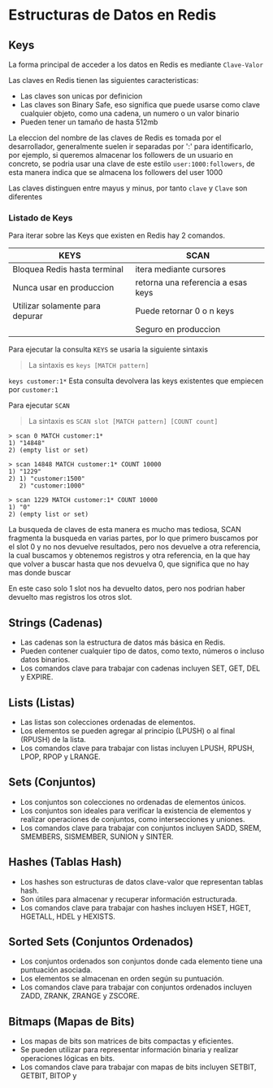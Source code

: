 # Estructuras de Datos en Redis

## Keys
La forma principal de acceder a los datos en Redis es mediante `Clave-Valor`

Las claves en Redis tienen las siguientes caracteristicas:
- Las claves son unicas por definicion
- Las claves son Binary Safe, eso significa que puede usarse como clave cualquier objeto, como una cadena, un numero o un valor binario
- Pueden tener un tamaño de hasta 512mb

La eleccion del nombre de las claves de Redis es tomada por el desarrollador, generalmente suelen ir separadas por ':' para identificarlo, por ejemplo, si queremos almacenar los followers de un usuario en concreto, se podria usar una clave de este estilo `user:1000:followers`, de esta manera indica que se almacena los followers del user 1000

Las claves distinguen entre mayus y minus, por tanto `clave` y `Clave` son diferentes

### Listado de Keys
Para iterar sobre las Keys que existen en Redis hay 2 comandos.

| KEYS | SCAN |
| ---- | ---- |
| Bloquea Redis hasta terminal | itera mediante cursores |
| Nunca usar en produccion | retorna una referencia a esas keys |
| Utilizar solamente para depurar | Puede retornar 0 o n keys |
|  | Seguro en produccion |


Para ejecutar la consulta `KEYS` se usaria la siguiente sintaxis
> La sintaxis es `keys [MATCH pattern]`

`keys customer:1*` Esta consulta devolvera las keys existentes que empiecen por `customer:1`

Para ejecutar `SCAN`

> La sintaxis es `SCAN slot [MATCH pattern] [COUNT count]`

```redis
> scan 0 MATCH customer:1*
1) "14848"
2) (empty list or set)

> scan 14848 MATCH customer:1* COUNT 10000
1) "1229"
2) 1) "customer:1500"
   2) "customer:1000"

> scan 1229 MATCH customer:1* COUNT 10000
1) "0"
2) (empty list or set)
```

La busqueda de claves de esta manera es mucho mas tediosa, SCAN fragmenta la busqueda en varias partes, por lo que primero buscamos por el slot 0 y no nos devuelve resultados, pero nos devuelve a otra referencia, la cual buscamos y obtenemos registros y otra referencia, en la que hay que volver a buscar hasta que nos devuelva 0, que significa que no hay mas donde buscar

En este caso solo 1 slot nos ha devuelto datos, pero nos podrian haber devuelto mas registros los otros slot.


## Strings (Cadenas)

- Las cadenas son la estructura de datos más básica en Redis.
- Pueden contener cualquier tipo de datos, como texto, números o incluso datos binarios.
- Los comandos clave para trabajar con cadenas incluyen SET, GET, DEL y EXPIRE.

## Lists (Listas)

- Las listas son colecciones ordenadas de elementos.
- Los elementos se pueden agregar al principio (LPUSH) o al final (RPUSH) de la lista.
- Los comandos clave para trabajar con listas incluyen LPUSH, RPUSH, LPOP, RPOP y LRANGE.

## Sets (Conjuntos)

- Los conjuntos son colecciones no ordenadas de elementos únicos.
- Los conjuntos son ideales para verificar la existencia de elementos y realizar operaciones de conjuntos, como intersecciones y uniones.
- Los comandos clave para trabajar con conjuntos incluyen SADD, SREM, SMEMBERS, SISMEMBER, SUNION y SINTER.

## Hashes (Tablas Hash)

- Los hashes son estructuras de datos clave-valor que representan tablas hash.
- Son útiles para almacenar y recuperar información estructurada.
- Los comandos clave para trabajar con hashes incluyen HSET, HGET, HGETALL, HDEL y HEXISTS.

## Sorted Sets (Conjuntos Ordenados)

- Los conjuntos ordenados son conjuntos donde cada elemento tiene una puntuación asociada.
- Los elementos se almacenan en orden según su puntuación.
- Los comandos clave para trabajar con conjuntos ordenados incluyen ZADD, ZRANK, ZRANGE y ZSCORE.

## Bitmaps (Mapas de Bits)

- Los mapas de bits son matrices de bits compactas y eficientes.
- Se pueden utilizar para representar información binaria y realizar operaciones lógicas en bits.
- Los comandos clave para trabajar con mapas de bits incluyen SETBIT, GETBIT, BITOP y 
